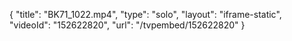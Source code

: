 {
    "title": "BK71_1022.mp4",
    "type": "solo",
    "layout": "iframe-static",
    "videoId": "152622820",
    "url": "\/tvpembed\/152622820"
}